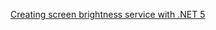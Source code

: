 [Creating screen brightness service with .NET 5](https://vladislavantonyuk.azurewebsites.net/articles/3 "Creating screen brightness service with .NET 5")
